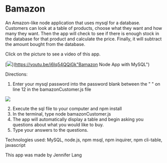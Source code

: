 # Bamazon
An Amazon-like node application that uses mysql for a database.  Customers can look at a table of products, choose what they want and how many they want.  Then the app will check to see if there is enough stock in the database for that product and calculate the price.  Finally, it will subtract the amount bought from the database.

Click on the picture to see a video of this app.

[![](http://img.youtube.com/vi/QtDGbdDekKU/0.jpg)](https://youtu.be/i6Iq54QQiGk"Bamazon Node App with MySQL")

Directions:
1.  Enter your mysql password into the password blank between the " " on line 12 in the bamazonCustomer.js file

[![](http://img.youtube.com/vi/EdMFFZIboWA/0.jpg)](http://www.youtube.com/watch?v=EdMFFZIboWA "Bamazon Node.js Application")

2.  Execute the sql file to your computer and npm install
3.  In the terminal, type node bamazonCustomer.js
4.  The app will automatically display a table and begin asking you questions about what you would like to buy.
5.  Type your answers to the questions.

Technologies used: MySQL, node.js, npm msql, npm inquirer, npm cli-table, javascript

This app was made by Jennifer Lang

